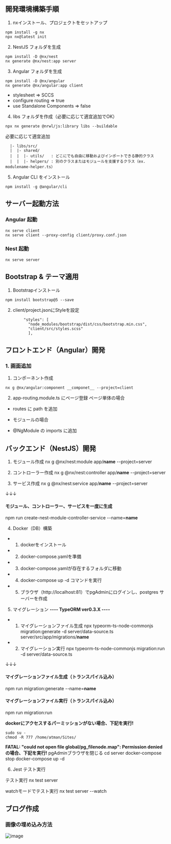 ## 開発環境構築手順

1. nxインストール、プロジェクトをセットアップ
```
npm install -g nx
npx nx@latest init
```

2. NestJS フォルダを生成
```
npm install -D @nx/nest
nx generate @nx/nest:app server
```

3. Angular フォルダを生成
```
npm install -D @nx/angular
nx generate @nx/angular:app client
```
- stylesheet => SCCS
- configure routing => true
- use Standalone Components => false 

4. libs フォルダを作成（必要に応じて適宜追加でOK）

```
npx nx generate @nrwl/js:library libs --buildable
```

必要に応じて適宜追加
```
  |- libs/src/
  |  |- shared/
  |  |  |- utils/   : どこにでも自由に移動およびインポートできる静的クラス
  |  |  |- helpers/ : 別のクラスまたはモジュールを支援するクラス（ex. modulename-helper.ts）
```

5. Angular CLI をインストール
```
npm install -g @angular/cli
```

## サーバー起動方法

### Angular 起動
```
nx serve client
nx serve client --proxy-config client/proxy.conf.json
```

### Nest 起動
```
nx serve server
```

## Bootstrap & テーマ適用

1. Bootstrapインストール
```
npm install bootstrap@5 --save
```

2. client/project.jsonにStyleを設定
```
        "styles": [
          "node_modules/bootstrap/dist/css/bootstrap.min.css",
          "client/src/styles.scss"
          ],
```

## フロントエンド（Angular）開発

### 1. 画面追加

1. コンポーネント作成
```
nx g @nx/angular:component __componet__ --project=client
```
2. app-routing.module.ts にページ登録
ページ単体の場合
- routes に path を追加

* モジュールの場合
- @NgModule の imports に追加

## バックエンド（NestJS）開発

1. モジュール作成
nx g @nx/nest:module app/__name__ --project=server

2. コントローラー作成
nx g @nx/nest:controller app/__name__ --project=server

3. サービス作成
nx g @nx/nest:service app/__name__ --project=server

↓↓↓

#### モジュール、コントローラー、サービスを一度に生成
npm run create-nest-module-controller-service --name=__name__

4. Docker（DB）構築
- 1. dockerをインストール
- 2. docker-compose.yamlを準備
- 3. docker-compose.yamlが存在するフォルダに移動
- 4. docker-compose up -d コマンドを実行
- 5. ブラウザ（http://localhost:81）でpgAdminにログインし、postgres サーバーを作成

5. マイグレーション
**---- TypeORM ver0.3.X ----**

- 1. マイグレーションファイル生成
npx typeorm-ts-node-commonjs migration:generate -d server/data-source.ts server/src/app/migrations/__name__

- 2. マイグレーション実行
npx typeorm-ts-node-commonjs migration:run -d server/data-source.ts

↓↓↓

#### マイグレーションファイル生成（トランスパイル込み）
npm run migration:generate --name=__name__

#### マイグレーションファイル実行（トランスパイル込み）
npm run migration:run

**dockerにアクセスするパーミッションがない場合、下記を実行!**
```
sudo su -
chmod -R 777 /home/atman/Sites/
```

**FATAL: "could not open file global/pg_filenode.map": Permission denied の場合、下記を実行!**
pgAdminブラウザを閉じる
cd server
docker-compose stop
docker-compose up -d


6. Jest テスト実行  

テスト実行
nx test server

watchモードでテスト実行
nx test server --watch

## ブログ作成

### 画像の埋め込み方法
![image](img-1.jpg)